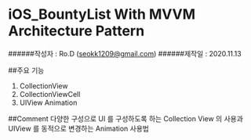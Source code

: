 # iOS_BountyList With MVVM Architecture Pattern

######작성자 : Ro.D (seokk1209@gmail.com)
######제작일 : 2020.11.13

##주요 기능
1. CollectionView
2. CollectionViewCell
3. UIView Animation

##Comment
다양한 구성으로 UI 를 구성하도록 하는 Collection View 의 사용과 UIView 를 동적으로 변경하는 Animation 사용법